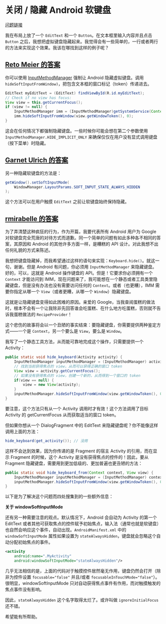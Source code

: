 # 关闭 / 隐藏 Android 软键盘

[问题链接](http://stackoverflow.com/questions/1109022/close-hide-the-android-soft-keyboard)

我在布局上放了一个 `EditText` 和一个 `Button`。在文本框里输入内容并且点击 `Button` 之后，我想把虚拟键盘隐藏起来。我觉得会有一些简单的，一行或者两行的方法来实现这个效果。我该在哪找到这样的例子呢？

## [Reto Meier 的答案](http://stackoverflow.com/questions/1109022/close-hide-the-android-soft-keyboard/1109108#1109108)

你可以使用 [InputMethodManager](http://developer.android.com/reference/android/view/inputmethod/InputMethodManager.html) 强制让 Android 隐藏虚拟键盘。调用 `hideSoftInputFromWindow)`，把包含文本框的窗口标记（token）传递进去。

```java
EditText myEditText = (EditText) findViewById(R.id.myEditText);
// Check if no view has focus:
View view = this.getCurrentFocus();
if (view != null) {  
    InputMethodManager imm = (InputMethodManager)getSystemService(Context.INPUT_METHOD_SERVICE);
    imm.hideSoftInputFromWindow(view.getWindowToken(), 0);
}
```

这会在任何情况下都强制隐藏键盘。一些时候你可能会想在第二个参数使用 `InputMethodManager.HIDE_IMPLICIT_ONLY` 来确保仅仅在用户没有显式调用键盘（按下菜单）时隐藏。

## [Garnet Ulrich 的答案](http://stackoverflow.com/questions/1109022/close-hide-the-android-soft-keyboard/2059394#2059394)

另一种隐藏软键盘的方法是：

```java
getWindow().setSoftInputMode(
    WindowManager.LayoutParams.SOFT_INPUT_STATE_ALWAYS_HIDDEN
);
```

这个方法可以在用户触摸 `EditText` 之前让软键盘始终保持隐藏。

## [rmirabelle 的答案](http://stackoverflow.com/questions/1109022/close-hide-the-android-soft-keyboard/17789187#17789187)

为了弄清楚这种疯狂的行为，作为开篇，我要代表所有 Android 用户为 Google 对软键盘完全荒唐的对待方式而道歉。同一个简单的问题有如此多种各不相同的答案，其原因和 Android 的其他许多方面一样，是糟糕的 API 设计。对此我想不出任何礼貌的方式来陈述。

我想把键盘隐藏掉，而我希望通过这样的语句来实现：`Keyboard.hide()`。就这一句，谢谢。但是 Android 有问题，你必须用 `InputMethodManager` 来隐藏键盘。好的，可以，这就是 Android 操作键盘的 API。但是！它要求你必须拥有一个 `Context` 才能访问到 IMM，现在问题来了，我可能想在一个静态或者工具类里隐藏键盘，但是没有办法也没有需要访问任何的 `Context`。或者（也更糟），IMM 需要你指定从哪一个 `View`（或者更糟，从哪一个 `Window`）隐藏键盘。

这就是让隐藏键盘变得如此困难的原因。亲爱的 Google，当我查阅蛋糕的做法时，根本不会有一个让我除非先回答谁会吃蛋糕、在什么地方吃蛋糕，否则就不告诉我蛋糕做法的 `RecipeProvider`！

这个悲伤的故事将会以一个丑陋的事实结束：要隐藏键盘，你需要提供两种鉴定方式——一个是 `Context`，另一个要么是 `View`，要么是 `Window`。

我写了一个静态工具方法，从而能可靠地完成这个操作，只需要提供一个 Activity：

```java
public static void hide_keyboard(Activity activity) {
    InputMethodManager inputMethodManager = (InputMethodManager) activity.getSystemService(Activity.INPUT_METHOD_SERVICE);
    // 找到当前获得焦点的 view，从而可以获得正确的窗口 token
    View view = activity.getCurrentFocus();
    // 如果没有获得焦点的 view，创建一个新的，从而得到一个窗口的 token
    if(view == null) {
        view = new View(activity);
    }
    inputMethodManager.hideSoftInputFromWindow(view.getWindowToken(), 0);
}
```

要注意，这个方法只有从一个 Activity 调用时才有效！这个方法调用了目标 Activity 的 getCurrentFocus 从而获取适当的窗口 token。

但如果你想从一个 DialogFragment 中的 EditText 来隐藏键盘呢？你不能像这样调用上面的方法：

```java
hide_keyboard(get_activity()); // 没用
```

这样不会达到效果，因为你传递的是 Fragment 的宿主 Activity 的引用，而在显示 Fragment 的时候，这个 Activity 是没有获得焦点的控件的！因此，要从 Fragment 隐藏键盘，需要用到更加低级的、更加普遍也更丑陋的方法：

```java
public static void hide_keyboard_from(Context context, View view) {
    InputMethodManager inputMethodManager = (InputMethodManager) context.getSystemService(Activity.INPUT_METHOD_SERVICE);
    inputMethodManager.hideSoftInputFromWindow(view.getWindowToken(), 0);
}
```

以下是为了解决这个问题而四处搜集到的一些额外信息：

**关于 windowSoftInputMode**

还有另一种需要注意的观点。默认情况下，Android 会自动为 Activity 的第一个 EditText 或者其他可获取焦点的控件赋予初始焦点，输入法（通常也就是软键盘）也自然会响应这个事件，自动出现。`AndroidManifest.xml` 中的 `windowSoftInputMode` 属性如果设置为 `stateAlwaysHidden`，键盘就会忽略这个自动分配初始焦点的事件。

```xml
<activity
    android:name=".MyActivity"
    android:windowSoftInputMode="stateAlwaysHidden"/>
```

几乎无法相信的是，上面的代码对于触摸控件居然毫无作用，键盘仍然会打开（除非为控件设置 `focusable="false"` 并且/或者 `focusableInTouchMode="false"`）。很明显，windowSoftInputMode 只对自动获得焦点事件有作用，而对触摸触发的焦点事件没有影响。

因此，`stateAlwaysHidden` 这个名字取得太烂了。或许叫做 `ignoreInitialFocus` 还不错。

希望能有所帮助。
